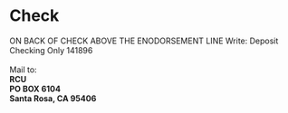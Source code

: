 # Check
ON BACK OF CHECK ABOVE THE ENODORSEMENT LINE Write: Deposit Checking Only 141896
<br><br>Mail to: <b><br>RCU<br>PO BOX 6104<br>Santa Rosa, CA 95406
